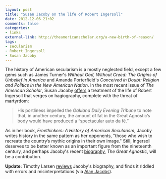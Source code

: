 ```yaml
---
layout: post
title: "Susan Jacoby on the life of Robert Ingersoll"
date: 2012-12-06 21:02
comments: false
categories: 
- links
external-link: http://theamericanscholar.org/a-new-birth-of-reason/
tags:
- secularism
- Robert Ingersoll
- Susan Jacoby
---
```


The history of American secularism is a mostly neglected field, except a
few gems such as James Turner's *Without God, Without Creed: The Origins
of Unbelief in America* and Amanda Porterfield's *Conceived in Doubt:
Religion and Politics in the New American Nation*. In the most recent
issue of *The American Scholar*, Susan Jacoby [offers][] a treatment of
the life of Robert Ingersoll that verges on hagiography, complete with
the threat of martyrdom:

> His portliness impelled the *Oakland Daily Evening Tribune* to note
> that, in another century, the amount of fat in the Great Agnostic’s
> body would have produced a “spectacular auto da fé.”

As in her book, *Freethinkers: A History of American Secularism*, Jacoby
writes history in the same pattern as her opponents, "those who wish to
recreate the country’s mythic origins in their own image." Still,
Ingersoll deserves to be better known as an important figure from the
nineteenth century, and perhaps Jacoby's recent [biography][], *The
Great Agnostic*, will be a contribution.

**Update:** Timothy Larsen [reviews][] Jacoby's biography, and finds it
riddled with errors and misinterpretations (via [Alan Jacobs][]).

  [offers]: http://theamericanscholar.org/a-new-birth-of-reason/
  [biography]: https://www.amazon.com/dp/0300137257/ref=as_li_ss_til?tag=readthefathers-20&camp=0&creative=0&linkCode=as4&creativeASIN=0300137257&adid=1NFNP6QDRB7GPE8K6953&
  [reviews]: http://www.christianitytoday.com/ct/2013/january-web-only/ingersoll-quest-for-perfect-atheist.html?paging=off
  [Alan Jacobs]: http://www.theamericanconservative.com/jacobs/slander-is-indestructible/
